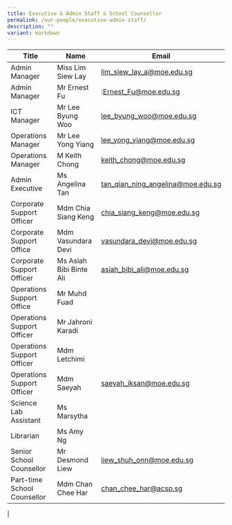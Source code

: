 ```yaml
---
title: Executive & Admin Staff & School Counsellor
permalink: /our-people/executive-admin-staff/
description: ""
variant: markdown
---
```

| Title | Name | Email |
| -------- | -------- | -------- |
Admin Manager  	|	Miss Lim Siew Lay	|	lim_siew_lay_a@moe.edu.sg	|[lim_siew_lay_a@moe.edu.sg](mailto:lim_siew_lay_a@moe.edu.sg)|
Admin Manager  	|	Mr Ernest Fu	|	:Ernest_Fu@moe.edu.sg	|[Ernest_Fu@moe.edu.sg](mailto::Ernest_Fu@moe.edu.sg)|
ICT Manager 	|	Mr Lee Byung Woo	|	lee_byung_woo@moe.edu.sg	|[lee_byung_woo@moe.edu.sg](mailto:lee_byung_woo@moe.edu.sg)|
Operations Manager  	|	Mr Lee Yong Yiang	|	lee_yong_yiang@moe.edu.sg	|[lee_yong_yiang@moe.edu.sg](mailto:lee_yong_yiang@moe.edu.sg)|
Operations Manager  	|	M Keith Chong	|	keith_chong@moe.edu.sg	|[keith_chong@moe.edu.sg](mailto:keith_chong@moe.edu.sg)|
 Admin Executive  	|	Ms Angelina Tan	|	tan_qian_ning_angelina@moe.edu.sg	|[tan_qian_ning_angelina@moe.edu.sg](mailto:tan_qian_ning_angelina@moe.edu.sg)|
 Corporate Support Officer  	|	Mdm Chia Siang Keng	|	chia_siang_keng@moe.edu.sg	|[chia_siang_keng@moe.edu.sg](mailto:chia_siang_keng@moe.edu.sg)|
  Corporate Support Office 	|	Mdm Vasundara Devi	|	vasundara_devi@moe.edu.sg	|[vasundara_devi@moe.edu.sg](mailto:vasundara_devi@moe.edu.sg)|
 Corporate Support Officer 	|	Ms Asiah Bibi Binte Ali	|	asiah_bibi_ali@moe.edu.sg	|[asiah_bibi_ali@moe.edu.sg](mailto:asiah_bibi_ali@moe.edu.sg)|
 Operations Support Office	|	Mr Muhd Fuad	|		
Operations Support Officer	|	Mr Jahroni Karadi	|		
 Operations Support Officer	|	Mdm Letchimi	|		
Operations Support Officer  	|	Mdm Saeyah	|	saeyah_iksan@moe.edu.sg	|[saeyah_iksan@moe.edu.sg](mailto:saeyah_iksan@moe.edu.sg)|
 Science Lab Assistant  	|	Ms Marsytha	|		|[](mailto:)|
 Librarian 	|	Ms Amy Ng	|		
Senior School Counsellor 	|	Mr Desmond Liew	|	liew_shuh_onn@moe.edu.sg	|[liew_shuh_onn@moe.edu.sg](mailto:liew_shuh_onn@moe.edu.sg)|
Part-time School Counsellor	|	Mdm Chan Chee Har	|	chan_chee_har@acsp.sg	|[chan_chee_har@acsp.sg](mailto:chan_chee_har@acsp.sg)|
|